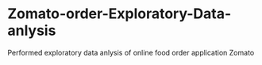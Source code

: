 # Zomato-order-Exploratory-Data-anlysis
Performed exploratory data anlysis of online food order application Zomato
